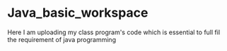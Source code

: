 # Java_basic_workspace
Here I am uploading my class program's code which is essential to full fil the requirement of java programming
